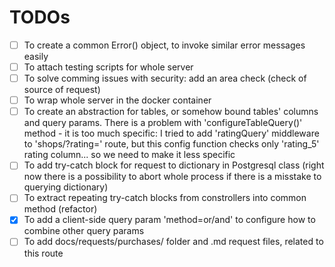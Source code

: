 # TODOs
- [ ] To create a common Error() object, to invoke similar error messages easily
- [ ] To attach testing scripts for whole server
- [ ] To solve comming issues with security: add an area check (check of source of request)
- [ ] To wrap whole server in the docker container
- [ ] To create an abstraction for tables, or somehow bound tables' columns and query params. There is a problem with 'configureTableQuery()' method - it is too much specific: I tried to add 'ratingQuery' middleware to 'shops/?rating=' route, but this config function checks only 'rating_5' rating column... so we need to make it less specific
- [ ] To add try-catch block for request to dictionary in Postgresql class (right now there is a possibility to abort whole process if there is a misstake to querying dictionary)
- [ ] To extract repeating try-catch blocks from constrollers into common method (refactor)
- [X] To add a client-side query param 'method=or/and' to configure how to combine other query params
- [ ] To add docs/requests/purchases/ folder and .md request files, related to this route
